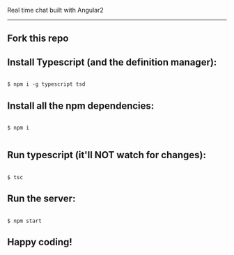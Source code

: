 Real time chat built with Angular2

---

## Fork this repo


## Install Typescript (and the definition manager):

```

$ npm i -g typescript tsd

```

## Install all the npm dependencies:

```
  
$ npm i 
  
```

## Run typescript (it'll NOT watch for changes):

```

$ tsc

```

## Run the server:

```

$ npm start

```

## Happy coding!
